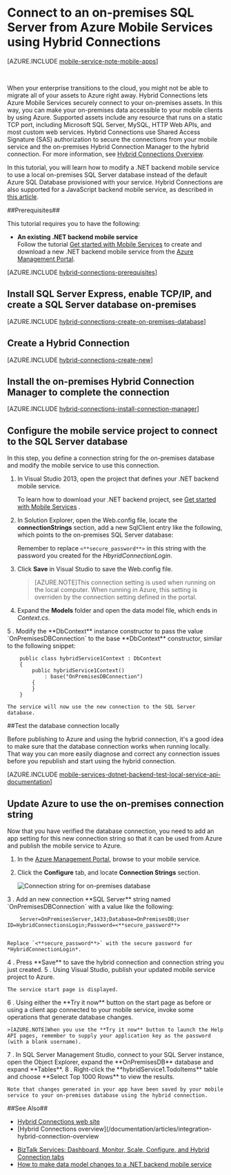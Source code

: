 <properties
	pageTitle="Connect to an on-premises SQL Server from a .NET backend mobile service using Hybrid Connections |  Azure Mobile Services"
	description="Learn how to connect to an on-premises SQL Server from a .NET backend mobile service using Azure Hybrid Connections"
	services="mobile-services"
	documentationCenter=""
	authors="ggailey777"
	manager="dwrede"
	editor=""/>

<tags
	ms.service="mobile-services"
	ms.date="12/11/2015"
	wacn.date=""/>

# Connect to an on-premises SQL Server from Azure Mobile Services using Hybrid Connections

[AZURE.INCLUDE [mobile-service-note-mobile-apps](../includes/mobile-services-note-mobile-apps.md)]

&nbsp;

When your enterprise transitions to the cloud, you might not be able to migrate all of your assets to Azure right away. Hybrid Connections lets Azure Mobile Services securely connect to your on-premises assets. In this way, you can make your on-premises data accessible to your mobile clients by using Azure. Supported assets include any resource that runs on a static TCP port, including Microsoft SQL Server, MySQL, HTTP Web APIs, and most custom web services. Hybrid Connections use Shared Access Signature (SAS) authorization to secure the connections from your mobile service and the on-premises Hybrid Connection Manager to the hybrid connection. For more information, see [Hybrid Connections Overview](/documentation/articles/integration-hybrid-connection-overview).

In this tutorial, you will learn how to modify a .NET backend mobile service to use a local on-premises SQL Server database instead of the default Azure SQL Database provisioned with your service. Hybrid Connections are also supported for a JavaScript backend mobile service, as described in [this article](http://blogs.msdn.com/b/azuremobile/archive/2014/05/12/connecting-to-an-external-database-with-node-js-backend-in-azure-mobile-services.aspx).

##Prerequisites##

This tutorial requires you to have the following:

- **An existing .NET backend mobile service** <br/>Follow the tutorial [Get started with Mobile Services] to create and download a new .NET backend mobile service from the [Azure Management Portal].

[AZURE.INCLUDE [hybrid-connections-prerequisites](../includes/hybrid-connections-prerequisites.md)]

## Install SQL Server Express, enable TCP/IP, and create a SQL Server database on-premises

[AZURE.INCLUDE [hybrid-connections-create-on-premises-database](../includes/hybrid-connections-create-on-premises-database.md)]

## Create a Hybrid Connection

[AZURE.INCLUDE [hybrid-connections-create-new](../includes/hybrid-connections-create-new.md)]

## Install the on-premises Hybrid Connection Manager to complete the connection

[AZURE.INCLUDE [hybrid-connections-install-connection-manager](../includes/hybrid-connections-install-connection-manager.md)]

## Configure the mobile service project to connect to the SQL Server database

In this step, you define a connection string for the on-premises database and modify the mobile service to use this connection.

1. In Visual Studio 2013, open the project that defines your .NET backend mobile service.

	To learn how to download your .NET backend project, see [Get started with Mobile Services](/documentation/articles/mobile-services-dotnet-backend-windows-store-dotnet-get-started) .

2. In Solution Explorer, open the Web.config file, locate the **connectionStrings** section, add a new SqlClient entry like the following, which points to the on-premises SQL Server database:
	    <add name="OnPremisesDBConnection"
         connectionString="Data Source=OnPremisesServer,1433;
         Initial Catalog=OnPremisesDB;
         User ID=HybridConnectionLogin;
         Password=<**secure_password**>;
         MultipleActiveResultSets=True"
         providerName="System.Data.SqlClient" />

	Remember to replace `<**secure_password**>` in this string with the password you created for the *HbyridConnectionLogin*.
3. Click **Save** in Visual Studio to save the Web.config file.

	> [AZURE.NOTE]This connection setting is used when running on the local computer. When running in Azure, this setting is overriden by the connection setting defined in the portal.

4. Expand the **Models** folder and open the data model file, which ends in *Context.cs*.

<!-- deleted by customization 6 --><!-- keep by customization: begin --> 5 <!-- keep by customization: end -->. Modify the **DbContext** instance constructor to pass the value `OnPremisesDBConnection` to the base **DbContext** constructor, similar to the following snippet:

        public class hybridService1Context : DbContext
        {
            public hybridService1Context()
                : base("OnPremisesDBConnection")
            {
            }
        }

	The service will now use the new connection to the SQL Server database.
##Test the database connection locally

Before publishing to Azure and using the hybrid connection, it's a good idea to make sure that the database connection works when running locally. That way you can more easily diagnose and correct any connection issues before you republish and start using the hybrid connection.

[AZURE.INCLUDE [mobile-services-dotnet-backend-test-local-service-api-documentation](../includes/mobile-services-dotnet-backend-test-local-service-api-documentation.md)]

## Update Azure to use the on-premises connection string

Now that you have verified the database connection, you need to add an app setting for this new connection string so that it can be used from Azure and publish the mobile service to Azure.

1. In the [Azure Management Portal], browse to your mobile service.

1. Click the **Configure** tab, and locate **Connection Strings** section.

	![Connection string for on-premises database](./media/mobile-services-dotnet-backend-hybrid-connections-get-started/11.png)

<!-- deleted by customization 2 --><!-- keep by customization: begin --> 3 <!-- keep by customization: end -->. Add an new connection **SQL Server** string named `OnPremisesDBConnection` with a value like the following:

		Server=OnPremisesServer,1433;Database=OnPremisesDB;User ID=HybridConnectionsLogin;Password=<**secure_password**>


	Replace `<**secure_password**>` with the secure password for *HybridConnectionLogin*.

<!-- deleted by customization 2 --><!-- keep by customization: begin --> 4 <!-- keep by customization: end -->. Press **Save** to save the hybrid connection and connection string you just created.

<!-- deleted by customization 3 --><!-- keep by customization: begin --> 5 <!-- keep by customization: end -->. Using Visual Studio, publish your updated mobile service project to Azure.

	The service start page is displayed.

<!-- deleted by customization 4 --><!-- keep by customization: begin --> 6 <!-- keep by customization: end -->. Using either the **Try it now** button on the start page as before or using a client app connected to your mobile service, invoke some operations that generate database changes.

	>[AZURE.NOTE]When you use the **Try it now** button to launch the Help API pages, remember to supply your application key as the password (with a blank username).

<!-- deleted by customization 4 --><!-- keep by customization: begin --> 7 <!-- keep by customization: end -->. In SQL Server Management Studio, connect to your SQL Server instance, open the Object Explorer, expand the **OnPremisesDB** database and expand **Tables**.

<!-- deleted by customization 5 --><!-- keep by customization: begin --> 8 <!-- keep by customization: end -->. Right-click the **hybridService1.TodoItems** table and choose **Select Top 1000 Rows** to view the results.

	Note that changes generated in your app have been saved by your mobile service to your on-premises database using the hybrid connection.

##See Also##
<!-- deleted by customization
+ [Hybrid Connections web site](/home/features/biztalk-services/)
+ [Hybrid Connections overview](/documentation/articles/integration-hybrid-connection-overview)
-->
<!-- keep by customization: begin -->
 
+ [Hybrid Connections web site](http://azure.microsoft.com/zh-cn/services/biztalk-services/)
+ [Hybrid Connections overview](/documentation/articles/integration-hybrid-connection-overview
<!-- keep by customization: end -->
+ [BizTalk Services: Dashboard, Monitor, Scale, Configure, and Hybrid Connection tabs](/documentation/articles/biztalk-dashboard-monitor-scale-tabs)
+ [How to make data model changes to a .NET backend mobile service](/documentation/articles/mobile-services-dotnet-backend-how-to-use-code-first-migrations)

<!-- IMAGES -->

<!-- Links -->
[Azure Management Portal]: http://manage.windowsazure.cn
[Get started with Mobile Services]: /documentation/articles/mobile-services-dotnet-backend-windows-store-dotnet-get-started